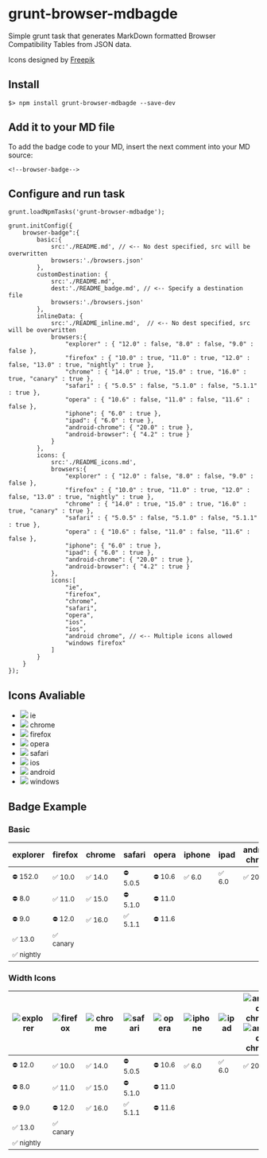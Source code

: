 # grunt-browser-mdbagde

Simple grunt task that generates MarkDown formatted Browser Compatibility Tables from JSON data.

Icons designed by [Freepik](http://freepik.com)

## Install

	$> npm install grunt-browser-mdbagde --save-dev

## Add it to your MD file

To add the badge code to your MD, insert the next comment into your MD source:

	<!--browser-badge-->

## Configure and run task

    grunt.loadNpmTasks('grunt-browser-mdbadge');

	grunt.initConfig({
		browser-badge":{
			basic:{
				src:'./README.md', // <-- No dest specified, src will be overwritten
				browsers:'./browsers.json'
			},
			customDestination: {
				src:'./README.md',
				dest:'./README_badge.md', // <-- Specify a destination file
				browsers:'./browsers.json'
			},
			inlineData: {
				src:'./README_inline.md',  // <-- No dest specified, src will be overwritten
				browsers:{
					"explorer" : { "12.0" : false, "8.0" : false, "9.0" : false },
					"firefox" : { "10.0" : true, "11.0" : true, "12.0" : false, "13.0" : true, "nightly" : true },
					"chrome" : { "14.0" : true, "15.0" : true, "16.0" : true, "canary" : true },
					"safari" : { "5.0.5" : false, "5.1.0" : false, "5.1.1" : true },
					"opera" : { "10.6" : false, "11.0" : false, "11.6" : false },
					"iphone": { "6.0" : true },
					"ipad": { "6.0" : true },
					"android-chrome": { "20.0" : true },
					"android-browser": { "4.2" : true }
				}
			},
			icons: {
				src:'./README_icons.md',
				browsers:{
					"explorer" : { "12.0" : false, "8.0" : false, "9.0" : false },
					"firefox" : { "10.0" : true, "11.0" : true, "12.0" : false, "13.0" : true, "nightly" : true },
					"chrome" : { "14.0" : true, "15.0" : true, "16.0" : true, "canary" : true },
					"safari" : { "5.0.5" : false, "5.1.0" : false, "5.1.1" : true },
					"opera" : { "10.6" : false, "11.0" : false, "11.6" : false },
					"iphone": { "6.0" : true },
					"ipad": { "6.0" : true },
					"android-chrome": { "20.0" : true },
					"android-browser": { "4.2" : true }
				},
				icons:[
					"ie",
					"firefox",
					"chrome",
					"safari",
					"opera",
					"ios",
					"ios",
					"android chrome", // <-- Multiple icons allowed
					"windows firefox"
				]
			}
		}
	});

## Icons Avaliable

 * ![](https://rawgit.com/xperiments/grunt-browser-mdbagde/master/resources/ie.svg) ie
 * ![](https://rawgit.com/xperiments/grunt-browser-mdbagde/master/resources/chrome.svg) chrome
 * ![](https://rawgit.com/xperiments/grunt-browser-mdbagde/master/resources/firefox.svg) firefox
 * ![](https://rawgit.com/xperiments/grunt-browser-mdbagde/master/resources/opera.svg) opera
 * ![](https://rawgit.com/xperiments/grunt-browser-mdbagde/master/resources/safari.svg) safari
 * ![](https://rawgit.com/xperiments/grunt-browser-mdbagde/master/resources/ios.svg) ios
 * ![](https://rawgit.com/xperiments/grunt-browser-mdbagde/master/resources/android.svg) android
 * ![](https://rawgit.com/xperiments/grunt-browser-mdbagde/master/resources/windows.svg) windows


## Badge Example

### Basic
<!--browser-badge-->
explorer|firefox|chrome|safari|opera|iphone|ipad|android-chrome|android-browser
---|---|---|---|---|---|---|---|---
<sub> ⛔ 152.0 </sub>|<sub> ✅ 10.0 </sub>|<sub> ✅ 14.0 </sub>|<sub> ⛔ 5.0.5 </sub>|<sub> ⛔ 10.6 </sub>|<sub> ✅ 6.0 </sub>|<sub> ✅ 6.0 </sub>|<sub> ✅ 20.0 </sub>|<sub> ✅ 4.2 </sub>
<sub> ⛔ 8.0 </sub>|<sub> ✅ 11.0 </sub>|<sub> ✅ 15.0 </sub>|<sub> ⛔ 5.1.0 </sub>|<sub> ⛔ 11.0 </sub>| | | |
<sub> ⛔ 9.0 </sub>|<sub> ⛔ 12.0 </sub>|<sub> ✅ 16.0 </sub>|<sub> ✅ 5.1.1 </sub>|<sub> ⛔ 11.6 </sub>| | | |
 |<sub> ✅ 13.0 </sub>|<sub> ✅ canary </sub>| | | | | |
 |<sub> ✅ nightly </sub>| | | | | | |
<!--!browser-badge-->


### Width Icons

<!--browser-badge-->
![explorer](https://rawgit.com/xperiments/grunt-browser-mdbagde/master/resources/ie.svg)|![firefox](https://rawgit.com/xperiments/grunt-browser-mdbagde/master/resources/firefox.svg)|![chrome](https://rawgit.com/xperiments/grunt-browser-mdbagde/master/resources/chrome.svg)|![safari](https://rawgit.com/xperiments/grunt-browser-mdbagde/master/resources/safari.svg)|![opera](https://rawgit.com/xperiments/grunt-browser-mdbagde/master/resources/opera.svg)|![iphone](https://rawgit.com/xperiments/grunt-browser-mdbagde/master/resources/ios.svg)|![ipad](https://rawgit.com/xperiments/grunt-browser-mdbagde/master/resources/ios.svg)|![android-chrome](https://rawgit.com/xperiments/grunt-browser-mdbagde/master/resources/android.svg) ![android-chrome](https://rawgit.com/xperiments/grunt-browser-mdbagde/master/resources/chrome.svg)|![android-browser](https://rawgit.com/xperiments/grunt-browser-mdbagde/master/resources/windows.svg) ![android-browser](https://rawgit.com/xperiments/grunt-browser-mdbagde/master/resources/firefox.svg)
---|---|---|---|---|---|---|---|---
<sub> ⛔ 12.0 </sub>|<sub> ✅ 10.0 </sub>|<sub> ✅ 14.0 </sub>|<sub> ⛔ 5.0.5 </sub>|<sub> ⛔ 10.6 </sub>|<sub> ✅ 6.0 </sub>|<sub> ✅ 6.0 </sub>|<sub> ✅ 20.0 </sub>|<sub> ✅ 4.2 </sub>
<sub> ⛔ 8.0 </sub>|<sub> ✅ 11.0 </sub>|<sub> ✅ 15.0 </sub>|<sub> ⛔ 5.1.0 </sub>|<sub> ⛔ 11.0 </sub>| | | |
<sub> ⛔ 9.0 </sub>|<sub> ⛔ 12.0 </sub>|<sub> ✅ 16.0 </sub>|<sub> ✅ 5.1.1 </sub>|<sub> ⛔ 11.6 </sub>| | | |
 |<sub> ✅ 13.0 </sub>|<sub> ✅ canary </sub>| | | | | |
 |<sub> ✅ nightly </sub>| | | | | | |
<!--!browser-badge-->

